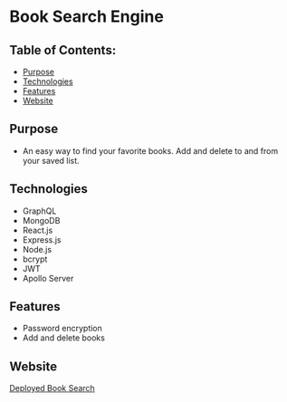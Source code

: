 # Book Search Engine

## Table of Contents:

- [Purpose](#purpose)
- [Technologies](Technologies)
- [Features](#features)
- [Website](#website)

## Purpose

- An easy way to find your favorite books. Add and delete to and from your saved list.

## Technologies

- GraphQL
- MongoDB
- React.js
- Express.js
- Node.js
- bcrypt
- JWT
- Apollo Server

## Features

- Password encryption
- Add and delete books

## Website

[Deployed Book Search](https://murmuring-temple-95617.herokuapp.com/)
